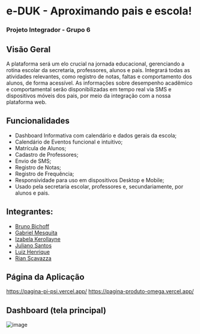 # e-DUK - Aproximando pais e escola!
### Projeto Integrador - Grupo 6

## Visão Geral
A plataforma será um elo crucial na jornada educacional, gerenciando a rotina escolar da secretaria, professores, alunos e pais. Integrará todas as atividades relevantes, como registro de notas, faltas e comportamento dos alunos, de forma acessível. As informações sobre desempenho acadêmico e comportamental serão disponibilizadas em tempo real via SMS e dispositivos móveis dos pais, por meio da integração com a nossa plataforma web.

## Funcionalidades
- Dashboard Informativa com calendário e dados gerais da escola;
- Calendário de Eventos funcional e intuitivo;
- Matrícula de Alunos;
- Cadastro de Professores;
- Envio de SMS;
- Registro de Notas;
- Registro de Frequência;
- Responsividade para uso em dispositivos Desktop e Mobile;
- Usado pela secretaria escolar, professores e, secundariamente, por alunos e pais.

## Integrantes:
- [Bruno Bichoff](https://github.com/brunobichoff)
- [Gabriel Mesquita](https://github.com/GabrielMesquita00)
- [Izabela Kerollayne](https://github.com/izakerollayne)
- [Juliano Santos](https://github.com/julianosantosdev)
- [Luiz Henrique](https://github.com/Luiz1807)
- [Rian Scavazza](https://github.com/RianScavazza)

## Página da Aplicação
https://pagina-pi-psi.vercel.app/
https://pagina-produto-omega.vercel.app/

## Dashboard (tela principal)
![image](https://github.com/DSM-Grupo-06-Projeto-Integrador-2024/dsm-grupo-6-pi/assets/110478861/58590396-2c36-4759-8af1-7c9147dbcfc7)


